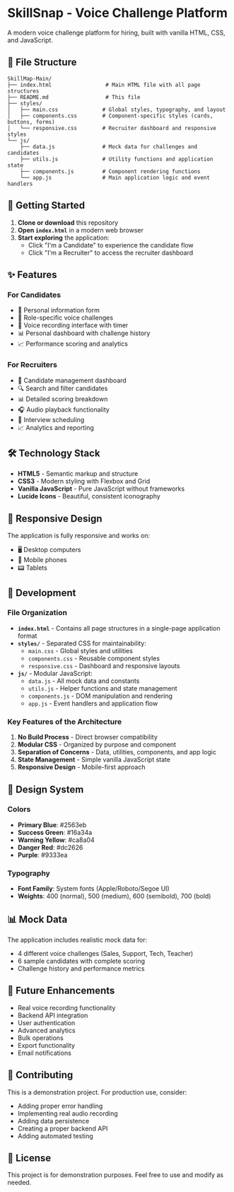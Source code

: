 # SkillSnap - Voice Challenge Platform

A modern voice challenge platform for hiring, built with vanilla HTML, CSS, and JavaScript.

## 📁 File Structure

```
SkillMap-Main/
├── index.html                 # Main HTML file with all page structures
├── README.md                  # This file
├── styles/
│   ├── main.css              # Global styles, typography, and layout
│   ├── components.css        # Component-specific styles (cards, buttons, forms)
│   └── responsive.css        # Recruiter dashboard and responsive styles
└── js/
    ├── data.js               # Mock data for challenges and candidates
    ├── utils.js              # Utility functions and application state
    ├── components.js         # Component rendering functions
    └── app.js                # Main application logic and event handlers
```

## 🚀 Getting Started

1. **Clone or download** this repository
2. **Open `index.html`** in a modern web browser
3. **Start exploring** the application:
   - Click "I'm a Candidate" to experience the candidate flow
   - Click "I'm a Recruiter" to access the recruiter dashboard

## ✨ Features

### For Candidates
- 📝 Personal information form
- 🎯 Role-specific voice challenges
- 🎤 Voice recording interface with timer
- 📊 Personal dashboard with challenge history
- 📈 Performance scoring and analytics

### For Recruiters
- 👥 Candidate management dashboard
- 🔍 Search and filter candidates
- 📊 Detailed scoring breakdown
- 🎧 Audio playback functionality
- 📅 Interview scheduling
- 📈 Analytics and reporting

## 🛠️ Technology Stack

- **HTML5** - Semantic markup and structure
- **CSS3** - Modern styling with Flexbox and Grid
- **Vanilla JavaScript** - Pure JavaScript without frameworks
- **Lucide Icons** - Beautiful, consistent iconography

## 📱 Responsive Design

The application is fully responsive and works on:
- 🖥️ Desktop computers
- 📱 Mobile phones
- 📟 Tablets

## 🔧 Development

### File Organization

- **`index.html`** - Contains all page structures in a single-page application format
- **`styles/`** - Separated CSS for maintainability:
  - `main.css` - Global styles and utilities
  - `components.css` - Reusable component styles
  - `responsive.css` - Dashboard and responsive layouts
- **`js/`** - Modular JavaScript:
  - `data.js` - All mock data and constants
  - `utils.js` - Helper functions and state management
  - `components.js` - DOM manipulation and rendering
  - `app.js` - Event handlers and application flow

### Key Features of the Architecture

1. **No Build Process** - Direct browser compatibility
2. **Modular CSS** - Organized by purpose and component
3. **Separation of Concerns** - Data, utilities, components, and app logic
4. **State Management** - Simple vanilla JavaScript state
5. **Responsive Design** - Mobile-first approach

## 🎨 Design System

### Colors
- **Primary Blue**: #2563eb
- **Success Green**: #16a34a  
- **Warning Yellow**: #ca8a04
- **Danger Red**: #dc2626
- **Purple**: #9333ea

### Typography
- **Font Family**: System fonts (Apple/Roboto/Segoe UI)
- **Weights**: 400 (normal), 500 (medium), 600 (semibold), 700 (bold)

## 📊 Mock Data

The application includes realistic mock data for:
- 4 different voice challenges (Sales, Support, Tech, Teacher)
- 6 sample candidates with complete scoring
- Challenge history and performance metrics

## 🔮 Future Enhancements

- Real voice recording functionality
- Backend API integration
- User authentication
- Advanced analytics
- Bulk operations
- Export functionality
- Email notifications

## 🤝 Contributing

This is a demonstration project. For production use, consider:
- Adding proper error handling
- Implementing real audio recording
- Adding data persistence
- Creating a proper backend API
- Adding automated testing

## 📄 License

This project is for demonstration purposes. Feel free to use and modify as needed. 